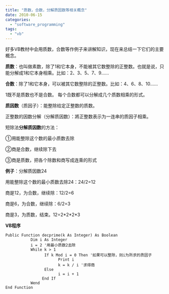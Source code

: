 ```yaml
---
title: "质数，合数，分解质因数等相关概念"
date: 2010-06-15
categories: 
  - "software_programming"
tags: 
  - "vb"
---
```


好多VB教材中会用质数，合数等作例子来讲解知识，现在来总结一下它们的主要概念。

**质数**：也叫做素数，除了1和它本身，不能被其它数整除的正整数。也就是说，只能分解成1和它本身相乘。比如：2、3、5、7、9……

**合数**：除了1和它本身，可以被其它数整除的正整数。比如：4、6、8、10……

1既不是质数也不是合数。 每个合数都可以分解成几个质数相乘的形式。

**质因数**（质因子）：能整除给定正整数的质数。

正整数的因数分解（分解质因数）：將正整数表示为一连串的质因子相乘。

短除法**分解质因数**的方法：

①用能整除这个数的最小质数去除

②商是合数，继续除下去

③商是质数，把各个除数和商写成连乘的形式

**例子**：分解质因数24

用能整除这个数的最小质数去除24：24/2=12

商是12，为合数，继续除：12/2=6

商是6，为合数，继续除：6/2=3

商是3，为质数，结束。12=2\*2\*2\*3

**VB程序**

```
Public Function decprime(k As Integer) As Boolean
           Dim i As Integer
           i = 2 '用最小质数2去除
           While k > 1
                 If k Mod i = 0 Then '如果可以整除，则i为所求的质因子
                       Print i
                       k = k / i '求得商
                 Else
                       i = i + 1
                End If
           Wend
End Function
```
